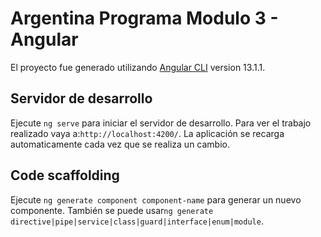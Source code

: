 # Argentina Programa Modulo 3 - Angular

El proyecto fue generado utilizando [Angular CLI](https://github.com/angular/angular-cli) version 13.1.1.

## Servidor de desarrollo

Ejecute `ng serve` para iniciar el servidor de desarrollo. Para ver el trabajo realizado vaya a:`http://localhost:4200/`. La aplicación se recarga automaticamente cada vez que se realiza un cambio.

## Code scaffolding

Ejecute `ng generate component component-name` para generar un nuevo componente. También se puede usar`ng generate directive|pipe|service|class|guard|interface|enum|module`.

